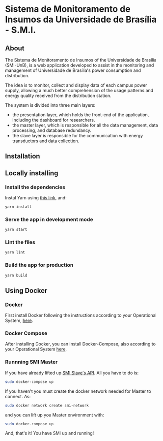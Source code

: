 # Sistema de Monitoramento de Insumos da Universidade de Brasília - S.M.I.

## About

The Sistema de Monitoramento de Insumos of the Universidade de Brasília (SMI-UnB), is a web application developed to assist in the monitoring and management of Universidade de Brasília's power consumption and distribution.

The idea is to monitor, collect and display data of each campus power supply, allowing a much better comprehension of the usage patterns and energy quality received from the distribution station.

The system is divided into three main layers:

- the presentation layer, which holds the front-end of the application, including the dashboard for researchers.
- the master layer, which is responsible for all the data management, data processing, and database redundancy.
- the slave layer is responsible for the communication with energy transductors and data collection.

## Installation

## Locally installing

### Install the dependencies

Instal Yarn using [this link](https://yarnpkg.com/lang/pt-br/docs/install/#debian-stable), and:

```bash
yarn install
```

### Serve the app in development mode

```bash
yarn start
```

### Lint the files

```bash
yarn lint
```

### Build the app for production

```bash
yarn build
```

## Using Docker

### Docker

First install Docker following the instructions according to your Operational System, [here](https://docs.docker.com/install/).

### Docker Compose

After installing Docker, you can install Docker-Compose, also according to your Operational System [here](https://docs.docker.com/compose/install/).

### Runnning SMI Master

If you have already lifted up [SMI Slave's API](https://gitlab.com/lappis-unb/projects/SMI/smi-slave). All you have to do is:

``` bash
sudo docker-compose up
```
If you haven't you must create the docker network needed for Master to connect. As:


``` bash
sudo docker network create smi-network
```

and you can lift up you Master environment with:

``` bash
sudo docker-compose up
```

And, that's it! You have SMI up and running!
